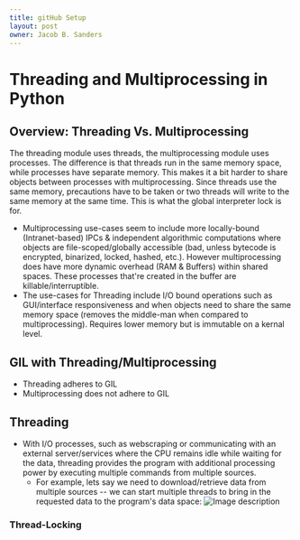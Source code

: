 ```yaml
---
title: gitHub Setup
layout: post
owner: Jacob B. Sanders
---
```


# Threading and Multiprocessing in Python

## Overview: Threading Vs. Multiprocessing
The threading module uses threads, the multiprocessing module uses processes. The difference is that threads run in the same memory space, while processes have separate memory. This makes it a bit harder to share objects between processes with multiprocessing. Since threads use the same memory, precautions have to be taken or two threads will write to the same memory at the same time. This is what the global interpreter lock is for.

- Multiprocessing use-cases seem to include more locally-bound (Intranet-based) IPCs & independent algorithmic computations where objects are file-scoped/globally accessible (bad, unless bytecode is encrypted, binarized, locked, hashed, etc.). However multiprocessing does have more dynamic overhead (RAM & Buffers) within shared spaces. These processes that're created in the buffer are killable/interruptible. 
- The use-cases for Threading include I/O bound operations such as GUI/interface responsiveness and when objects need to share the same memory space (removes the middle-man when compared to multiprocessing). Requires lower memory but is immutable on a kernal level.

## GIL with Threading/Multiprocessing

- Threading adheres to GIL
- Multiprocessing does not adhere to GIL

## Threading
- With I/O processes, such as webscraping or communicating with an external server/services where the CPU remains idle while waiting for the data, threading provides the program with additional processing power by executing multiple commands from multiple sources.
  - For example, lets say we need to download/retrieve data from multiple sources -- we can start multiple threads to bring in the requested data to the program's data space: ![Image description](.\Reference-Files\Data-Space-Threading.jpeg)

### Thread-Locking


